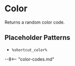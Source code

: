 # Color

Returns a random color code.

## Placeholder Patterns

- `%shortcut_color%`

--8<-- "color-codes.md"